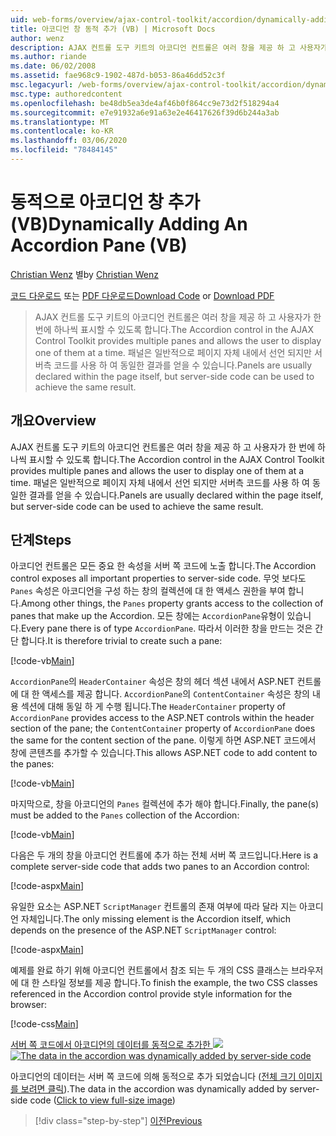 ```yaml
---
uid: web-forms/overview/ajax-control-toolkit/accordion/dynamically-adding-an-accordion-pane-vb
title: 아코디언 창 동적 추가 (VB) | Microsoft Docs
author: wenz
description: AJAX 컨트롤 도구 키트의 아코디언 컨트롤은 여러 창을 제공 하 고 사용자가 한 번에 하나씩 표시할 수 있도록 합니다. 패널은 일반적으로 ...
ms.author: riande
ms.date: 06/02/2008
ms.assetid: fae968c9-1902-487d-b053-86a46dd52c3f
msc.legacyurl: /web-forms/overview/ajax-control-toolkit/accordion/dynamically-adding-an-accordion-pane-vb
msc.type: authoredcontent
ms.openlocfilehash: be48db5ea3de4af46b0f864cc9e73d2f518294a4
ms.sourcegitcommit: e7e91932a6e91a63e2e46417626f39d6b244a3ab
ms.translationtype: MT
ms.contentlocale: ko-KR
ms.lasthandoff: 03/06/2020
ms.locfileid: "78484145"
---
```

# <a name="dynamically-adding-an-accordion-pane-vb"></a><span data-ttu-id="971b2-104">동적으로 아코디언 창 추가 (VB)</span><span class="sxs-lookup"><span data-stu-id="971b2-104">Dynamically Adding An Accordion Pane (VB)</span></span>

<span data-ttu-id="971b2-105">[Christian Wenz](https://github.com/wenz) 별</span><span class="sxs-lookup"><span data-stu-id="971b2-105">by [Christian Wenz](https://github.com/wenz)</span></span>

<span data-ttu-id="971b2-106">[코드 다운로드](https://download.microsoft.com/download/5/6/d/56d50cef-2011-4c8f-9891-7edc6dc57df9/Accordion2.vb.zip) 또는 [PDF 다운로드](https://download.microsoft.com/download/6/7/1/6718d452-ff89-4d3f-a90e-c74ec2d636a3/accordion2VB.pdf)</span><span class="sxs-lookup"><span data-stu-id="971b2-106">[Download Code](https://download.microsoft.com/download/5/6/d/56d50cef-2011-4c8f-9891-7edc6dc57df9/Accordion2.vb.zip) or [Download PDF](https://download.microsoft.com/download/6/7/1/6718d452-ff89-4d3f-a90e-c74ec2d636a3/accordion2VB.pdf)</span></span>

> <span data-ttu-id="971b2-107">AJAX 컨트롤 도구 키트의 아코디언 컨트롤은 여러 창을 제공 하 고 사용자가 한 번에 하나씩 표시할 수 있도록 합니다.</span><span class="sxs-lookup"><span data-stu-id="971b2-107">The Accordion control in the AJAX Control Toolkit provides multiple panes and allows the user to display one of them at a time.</span></span> <span data-ttu-id="971b2-108">패널은 일반적으로 페이지 자체 내에서 선언 되지만 서버측 코드를 사용 하 여 동일한 결과를 얻을 수 있습니다.</span><span class="sxs-lookup"><span data-stu-id="971b2-108">Panels are usually declared within the page itself, but server-side code can be used to achieve the same result.</span></span>

## <a name="overview"></a><span data-ttu-id="971b2-109">개요</span><span class="sxs-lookup"><span data-stu-id="971b2-109">Overview</span></span>

<span data-ttu-id="971b2-110">AJAX 컨트롤 도구 키트의 아코디언 컨트롤은 여러 창을 제공 하 고 사용자가 한 번에 하나씩 표시할 수 있도록 합니다.</span><span class="sxs-lookup"><span data-stu-id="971b2-110">The Accordion control in the AJAX Control Toolkit provides multiple panes and allows the user to display one of them at a time.</span></span> <span data-ttu-id="971b2-111">패널은 일반적으로 페이지 자체 내에서 선언 되지만 서버측 코드를 사용 하 여 동일한 결과를 얻을 수 있습니다.</span><span class="sxs-lookup"><span data-stu-id="971b2-111">Panels are usually declared within the page itself, but server-side code can be used to achieve the same result.</span></span>

## <a name="steps"></a><span data-ttu-id="971b2-112">단계</span><span class="sxs-lookup"><span data-stu-id="971b2-112">Steps</span></span>

<span data-ttu-id="971b2-113">아코디언 컨트롤은 모든 중요 한 속성을 서버 쪽 코드에 노출 합니다.</span><span class="sxs-lookup"><span data-stu-id="971b2-113">The Accordion control exposes all important properties to server-side code.</span></span> <span data-ttu-id="971b2-114">무엇 보다도 `Panes` 속성은 아코디언을 구성 하는 창의 컬렉션에 대 한 액세스 권한을 부여 합니다.</span><span class="sxs-lookup"><span data-stu-id="971b2-114">Among other things, the `Panes` property grants access to the collection of panes that make up the Accordion.</span></span> <span data-ttu-id="971b2-115">모든 창에는 `AccordionPane`유형이 있습니다.</span><span class="sxs-lookup"><span data-stu-id="971b2-115">Every pane there is of type `AccordionPane`.</span></span> <span data-ttu-id="971b2-116">따라서 이러한 창을 만드는 것은 간단 합니다.</span><span class="sxs-lookup"><span data-stu-id="971b2-116">It is therefore trivial to create such a pane:</span></span>

[!code-vb[Main](dynamically-adding-an-accordion-pane-vb/samples/sample1.vb)]

<span data-ttu-id="971b2-117">`AccordionPane`의 `HeaderContainer` 속성은 창의 헤더 섹션 내에서 ASP.NET 컨트롤에 대 한 액세스를 제공 합니다. `AccordionPane`의 `ContentContainer` 속성은 창의 내용 섹션에 대해 동일 하 게 수행 됩니다.</span><span class="sxs-lookup"><span data-stu-id="971b2-117">The `HeaderContainer` property of `AccordionPane` provides access to the ASP.NET controls within the header section of the pane; the `ContentContainer` property of `AccordionPane` does the same for the content section of the pane.</span></span> <span data-ttu-id="971b2-118">이렇게 하면 ASP.NET 코드에서 창에 콘텐츠를 추가할 수 있습니다.</span><span class="sxs-lookup"><span data-stu-id="971b2-118">This allows ASP.NET code to add content to the panes:</span></span>

[!code-vb[Main](dynamically-adding-an-accordion-pane-vb/samples/sample2.vb)]

<span data-ttu-id="971b2-119">마지막으로, 창을 아코디언의 `Panes` 컬렉션에 추가 해야 합니다.</span><span class="sxs-lookup"><span data-stu-id="971b2-119">Finally, the pane(s) must be added to the `Panes` collection of the Accordion:</span></span>

[!code-vb[Main](dynamically-adding-an-accordion-pane-vb/samples/sample3.vb)]

<span data-ttu-id="971b2-120">다음은 두 개의 창을 아코디언 컨트롤에 추가 하는 전체 서버 쪽 코드입니다.</span><span class="sxs-lookup"><span data-stu-id="971b2-120">Here is a complete server-side code that adds two panes to an Accordion control:</span></span>

[!code-aspx[Main](dynamically-adding-an-accordion-pane-vb/samples/sample4.aspx)]

<span data-ttu-id="971b2-121">유일한 요소는 ASP.NET `ScriptManager` 컨트롤의 존재 여부에 따라 달라 지는 아코디언 자체입니다.</span><span class="sxs-lookup"><span data-stu-id="971b2-121">The only missing element is the Accordion itself, which depends on the presence of the ASP.NET `ScriptManager` control:</span></span>

[!code-aspx[Main](dynamically-adding-an-accordion-pane-vb/samples/sample5.aspx)]

<span data-ttu-id="971b2-122">예제를 완료 하기 위해 아코디언 컨트롤에서 참조 되는 두 개의 CSS 클래스는 브라우저에 대 한 스타일 정보를 제공 합니다.</span><span class="sxs-lookup"><span data-stu-id="971b2-122">To finish the example, the two CSS classes referenced in the Accordion control provide style information for the browser:</span></span>

[!code-css[Main](dynamically-adding-an-accordion-pane-vb/samples/sample6.css)]

<span data-ttu-id="971b2-123">[서버 쪽 코드에서 아코디언의 데이터를 동적으로 추가한 ![](dynamically-adding-an-accordion-pane-vb/_static/image2.png)](dynamically-adding-an-accordion-pane-vb/_static/image1.png)</span><span class="sxs-lookup"><span data-stu-id="971b2-123">[![The data in the accordion was dynamically added by server-side code](dynamically-adding-an-accordion-pane-vb/_static/image2.png)](dynamically-adding-an-accordion-pane-vb/_static/image1.png)</span></span>

<span data-ttu-id="971b2-124">아코디언의 데이터는 서버 쪽 코드에 의해 동적으로 추가 되었습니다 ([전체 크기 이미지를 보려면 클릭](dynamically-adding-an-accordion-pane-vb/_static/image3.png)).</span><span class="sxs-lookup"><span data-stu-id="971b2-124">The data in the accordion was dynamically added by server-side code ([Click to view full-size image](dynamically-adding-an-accordion-pane-vb/_static/image3.png))</span></span>

> [!div class="step-by-step"]
> [<span data-ttu-id="971b2-125">이전</span><span class="sxs-lookup"><span data-stu-id="971b2-125">Previous</span></span>](databinding-to-an-accordion-vb.md)
